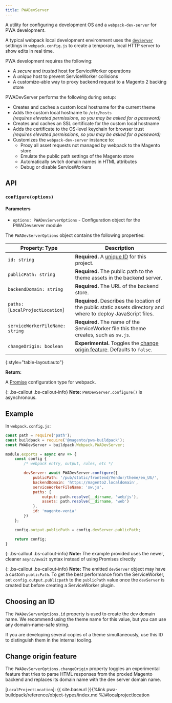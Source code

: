 ```yaml
---
title: PWADevServer
---
```


A utility for configuring a development OS and a `webpack-dev-server` for PWA development.

A typical webpack local development environment uses the [`devServer`] settings in `webpack.config.js` to create a temporary, local HTTP server to show edits in real time.

PWA development requires the following:

* A *secure* and *trusted* host for ServiceWorker operations
* A *unique* host to prevent ServiceWorker collisions
* A customize-able way to proxy backend request to a Magento 2 backing store

PWADevServer performs the following during setup:

* Creates and caches a custom local hostname for the current theme
* Adds the custom local hostname to `/etc/hosts`   
  *(requires elevated permissions, so you may be asked for a password)*
* Creates and caches an SSL certificate for the custom local hostname
* Adds the certificate to the OS-level keychain for browser trust  
  *(requires elevated permissions, so you may be asked for a password)*
* Customizes the `webpack-dev-server` instance to:
    * Proxy all asset requests not managed by webpack to the Magento store
    * Emulate the public path settings of the Magento store
    * Automatically switch domain names in HTML attributes
    * Debug or disable ServiceWorkers

## API

### `configure(options)`

#### Parameters

* `options: PWADevServerOptions` - Configuration object for the PWADevserver module

The `PWADevServerOptions` object contains the following properties:

| Property: Type                   | Description                                                                                                      |
| -------------------------------- | ---------------------------------------------------------------------------------------------------------------- |
| `id: string`                     | **Required.** A [unique ID] for this project.                                                                    |
| `publicPath: string`             | **Required.** The public path to the theme assets in the backend server.                                         |
| `backendDomain: string`          | **Required.** The URL of the backend store.                                                                      |
| `paths:`[`LocalProjectLocation`] | **Required.** Describes the location of the public static assets directory and where to deploy JavaScript files. |
| `serviceWorkerFileName: string`  | **Required.** The name of the ServiceWorker file this theme creates, such as `sw.js`.                            |
| `changeOrigin: boolean`          | **Experimental.** Toggles the [change origin feature]. Defaults to `false`.                                      |
{:style="table-layout:auto"}

**Return:**

A [Promise] configuration type for webpack.

{: .bs-callout .bs-callout-info}
**Note:**
`PWADevServer.configure()` is asynchronous.


## Example

In `webpack.config.js`:

``` js
const path = require('path');
const buildpack = require('@magento/pwa-buildpack');
const PWADevServer = buildpack.Webpack.PWADevServer;

module.exports = async env => {
    const config {
        /* webpack entry, output, rules, etc */

        devServer: await PWADevServer.configure({
            publicPath: '/pub/static/frontend/Vendor/theme/en_US/',
            backendDomain: 'https://magento2.localdomain',
            serviceWorkerFileName: 'sw.js',
            paths: {
                output: path.resolve(__dirname, 'web/js'),
                assets: path.resolve(__dirname, 'web')
            },
            id: 'magento-venia'
        })
    };

    config.output.publicPath = config.devServer.publicPath;

    return config;
}
```

{: .bs-callout .bs-callout-info}
**Note:**
The example provided uses the newer, cleaner `async/await` syntax instead of using Promises directly 

{: .bs-callout .bs-callout-info}
**Note:**
The emitted `devServer` object may have a custom `publicPath`.
To get the best performance from the ServiceWorker, set `config.output.publicpath` to the `publicPath` value once the `devServer` is created but before creating a ServiceWorker plugin.


## Choosing an ID

The `PWADevServerOptions.id` property is used to create the dev domain name.
We recommend using the theme name for this value, but you can use any domain-name-safe string.

If you are developing several copies of a theme simultaneously, use this ID to distinguish them in the internal tooling.

## Change origin feature

The `PWADevServerOptions.changeOrigin` property toggles an experimental feature that tries to parse HTML responses from the proxied Magento backend and replaces its domain name with the dev server domain name.

[change origin feature]: #change-origin-feature
[unique ID]: #choosing-an-id
[`devServer`]: https://webpack.js.org/configuration/dev-server/
[Promise]: https://webpack.js.org/configuration/configuration-types/#exporting-a-promise
[`LocalProjectLocation`]: {{ site.baseurl }}{%link pwa-buildpack/reference/object-types/index.md %}#localprojectlocation